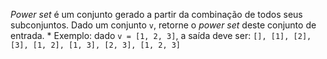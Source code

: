 *Power set* é um conjunto gerado a partir da combinação de todos seus subconjuntos. Dado um conjunto ```v```, retorne o *power set* deste conjunto de entrada.
    * Exemplo: dado ```v = [1, 2, 3]```, a saída deve ser:
        ```[], [1], [2], [3], [1, 2], [1, 3], [2, 3], [1, 2, 3]```
